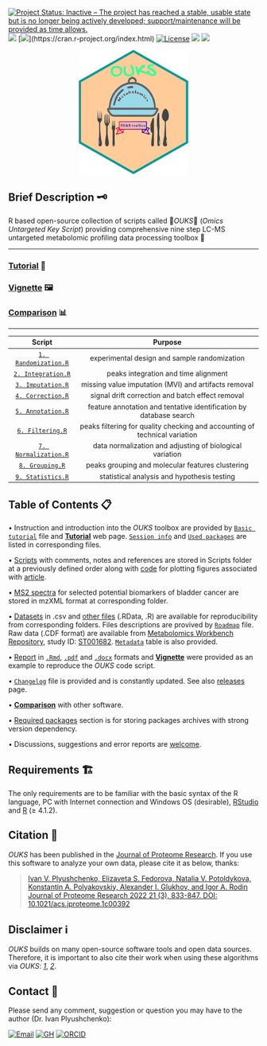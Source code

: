 <!-- badges: starts -->
[![Project Status: Inactive – The project has reached a stable, usable state but is no longer being actively developed; support/maintenance will be provided as time allows.](https://www.repostatus.org/badges/latest/inactive.svg)](https://www.repostatus.org/#inactive)
![](https://img.shields.io/github/release/plyush1993/OUKS?color=teal&logoColor=teal)
[![](https://img.shields.io/badge/R≥4.1.2-5fb9ed.svg?style=flat&logo=r&logoColor=white?)](https://cran.r-project.org/index.html)
[![License](https://img.shields.io/badge/GPLv3-indianred.svg?style=flat&maxAge=2678400)](https://choosealicense.com/licenses/gpl-3.0/)
[![](https://img.shields.io/badge/📜-F8F8F8.svg)](https://doi.org/10.1021/acs.jproteome.1c00392)
[![](https://img.shields.io/badge/🌐-F8F8F8.svg)](https://plyush1993.github.io/OUKS/)
<!-- badges: end -->

<p align="center">
  <img width="220" height="250" src="GH logo.gif">
</p>

## Brief Description 🗝️
R based open-source collection of scripts called 🔴*OUKS*🔵 (*Omics Untargeted Key Script*) providing comprehensive nine step LC-MS untargeted metabolomic profiling data processing toolbox 🧰

---
### **[Tutorial](./Tutorial.md)** 📖
### **[Vignette](./Vignette.md)** 🖼️
### **[Comparison](./Comparison.md)** 📊 
--- 

**Script** | **Purpose**
:----------: | :----------:
[`1. Randomization.R`](https://github.com/plyush1993/OUKS/blob/main/Scripts%20(R)/1.%20Randomization.R) | experimental design and sample randomization
[`2. Integration.R`](https://github.com/plyush1993/OUKS/blob/main/Scripts%20(R)/2.%20Integration.R) | peaks integration and time alignment
[`3. Imputation.R`](https://github.com/plyush1993/OUKS/blob/main/Scripts%20(R)/3.%20Imputation.R) | missing value imputation (MVI) and artifacts removal
[`4. Correction.R`](https://github.com/plyush1993/OUKS/blob/main/Scripts%20(R)/4.%20Correction.R) | signal drift correction and batch effect removal
[`5. Annotation.R`](https://github.com/plyush1993/OUKS/blob/main/Scripts%20(R)/5.%20Annotation.R) | feature annotation and tentative identification by database search
[`6. Filtering.R`](https://github.com/plyush1993/OUKS/blob/main/Scripts%20(R)/6.%20Filtering.R) | peaks filtering for quality checking and accounting of technical variation
[`7. Normalization.R`](https://github.com/plyush1993/OUKS/blob/main/Scripts%20(R)/7.%20Normalization.R) | data normalization and adjusting of biological variation
[`8. Grouping.R`](https://github.com/plyush1993/OUKS/blob/main/Scripts%20(R)/8.%20Grouping.R) | peaks grouping and molecular features clustering
[`9. Statistics.R`](https://github.com/plyush1993/OUKS/blob/main/Scripts%20(R)/9.%20Statistics.R) | statistical analysis and hypothesis testing

## Table of Contents 📋
  
•	Instruction and introduction into the *OUKS* toolbox are provided by [`Basic tutorial`](https://github.com/plyush1993/OUKS/blob/main/Basic%20tutorial.pdf) file and  [__Tutorial__](https://github.com/plyush1993/OUKS/blob/gh-pages/Tutorial.md) web page. [`Session info`](https://github.com/plyush1993/OUKS/blob/main/Session%20Info.txt) and [`Used packages`](https://github.com/plyush1993/OUKS/blob/main/Used%20packages.pdf) are listed in corresponding files.

•	[Scripts](https://github.com/plyush1993/OUKS/tree/main/Scripts%20(R)) with comments, notes and references are stored in Scripts folder at a previously defined order along with [code](https://github.com/plyush1993/OUKS/blob/main/Scripts%20(R)/Figures%20for%20OUKS.R) for plotting figures associated with [article](https://doi.org/10.1021/acs.jproteome.1c00392).

•	[MS2 spectra](https://github.com/plyush1993/OUKS/tree/main/MS2%20spectra%20(mzXML)) for selected potential biomarkers of bladder cancer are stored in mzXML format at corresponding folder.

•	[Datasets](https://github.com/plyush1993/OUKS/tree/main/Datasets%20(csv)) in .csv and [other files](https://github.com/plyush1993/OUKS/tree/main/Auxiliary%20files%20(RData)) (.RData, .R) are available for reproducibility from corresponding folders. Files descriptions are provived by [`Roadmap`](https://github.com/plyush1993/OUKS/blob/main/Roadmap.pdf) file. Raw data (.CDF format) are available from [Metabolomics Workbench Repository](https://www.metabolomicsworkbench.org/), study ID: [ST001682](http://doi.org/10.21228/M8ZT4C). [`Metadata`](https://github.com/plyush1993/OUKS/blob/main/Datasets%20(csv)/metadata.csv) table is also provided.

•	[Report](https://github.com/plyush1993/OUKS/tree/main/Report%20(Rmd)) in [`.Rmd`](https://github.com/plyush1993/OUKS/blob/main/Report%20(Rmd)/Report%20example%20OUKS.Rmd), [`.pdf`](https://github.com/plyush1993/OUKS/blob/main/Report%20(Rmd)/Report-example-OUKS.pdf) and [`.docx`](https://github.com/plyush1993/OUKS/blob/main/Report%20(Rmd)/Report-example-OUKS.docx) formats and [__Vignette__](https://github.com/plyush1993/OUKS/blob/gh-pages/Vignette.md) were provided as an example to reproduce the *OUKS* code script.

•	[`Changelog`](https://github.com/plyush1993/OUKS/blob/main/CHANGELOG.md) file is provided and is constantly updated. See also [releases](https://github.com/plyush1993/OUKS/releases) page.

• [__Comparison__](https://github.com/plyush1993/OUKS/blob/gh-pages/Comparison.md) with other software.

• [Required packages](https://github.com/plyush1993/OUKS/tree/main/Required%20packages%20(archive)) section is for storing packages archives with strong version dependency.

• Discussions, suggestions and error reports are [welcome](https://github.com/plyush1993/OUKS/issues).

## Requirements 🏗️
The only requirements are to be familiar with the basic syntax of the R language, PC with Internet connection and Windows OS (desirable), [RStudio](https://www.rstudio.com/products/rstudio/download/) and [R](https://cloud.r-project.org/) (≥ 4.1.2).

## Citation 🔗
*OUKS* has been published in the [Journal of Proteome Research](https://pubs.acs.org/journal/jprobs). If you use this software to analyze your own data, please cite it as below, thanks:

> [Ivan V. Plyushchenko, Elizaveta S. Fedorova, Natalia V. Potoldykova, Konstantin A. Polyakovskiy, Alexander I. Glukhov, and Igor A. Rodin
> Journal of Proteome Research 2022 21 (3), 833-847. DOI: 10.1021/acs.jproteome.1c00392](https://doi.org/10.1021/acs.jproteome.1c00392)

## Disclaimer ℹ️
*OUKS* builds on many open-source software tools and open data sources. Therefore, it is important to also cite their work when using these algorithms via *OUKS*: [*1*](https://github.com/plyush1993/OUKS/blob/main/Session%20Info.txt), [*2*](https://github.com/plyush1993/OUKS/blob/gh-pages/Tutorial.md#references).

## Contact 📝
Please send any comment, suggestion or question you may have to the author (Dr. Ivan Plyushchenko):  
<div> 
  <a href="mailto:plyushchenko.ivan-@gmail.com"><img src="https://img.shields.io/badge/-4a9edc?style=for-the-badge&logo=gmail" height="28" alt="Email" /></a>
  <a href="https://github.com/plyush1993"><img src="https://img.shields.io/static/v1?style=for-the-badge&message= &color=181717&logo=GitHub&logoColor=FFFFFF&label=" height="28" alt="GH" /></a>
  <a href="https://orcid.org/0000-0003-3883-4695"><img src="https://img.shields.io/badge/-A6CE39?style=for-the-badge&logo=ORCID&logoColor=white" height="28" alt="ORCID" /></a>
</div>
